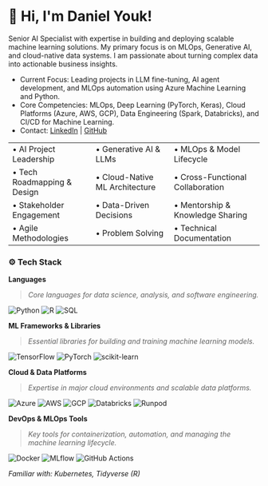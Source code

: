 # 👋 Hi, I'm Daniel Youk!
Senior AI Specialist with expertise in building and deploying scalable machine learning solutions. My primary focus is on MLOps, Generative AI, and cloud-native data systems. I am passionate about turning complex data into actionable business insights.

- Current Focus: Leading projects in LLM fine-tuning, AI agent development, and MLOps automation using Azure Machine Learning and Python.
- Core Competencies: MLOps, Deep Learning (PyTorch, Keras), Cloud Platforms (Azure, AWS, GCP), Data Engineering (Spark, Databricks), and CI/CD for Machine Learning.
- Contact: [LinkedIn](https://www.linkedin.com/in/dtmanager1979/) | [GitHub](https://github.com/danielyouk)

| | | |
| :--- | :--- | :--- |
| • AI Project Leadership | • Generative AI & LLMs | • MLOps & Model Lifecycle |
| • Tech Roadmapping & Design | • Cloud-Native ML Architecture | • Cross-Functional Collaboration |
| • Stakeholder Engagement | • Data-Driven Decisions | • Mentorship & Knowledge Sharing|
| • Agile Methodologies | • Problem Solving | • Technical Documentation |

### ⚙️ Tech Stack

**Languages**
> *Core languages for data science, analysis, and software engineering.*

![Python](https://img.shields.io/badge/python-3670A0?style=for-the-badge&logo=python&logoColor=ffdd54)
![R](https://img.shields.io/badge/r-%23276DC3.svg?style=for-the-badge&logo=r&logoColor=white)
![SQL](https://img.shields.io/badge/sql-%23000000.svg?style=for-the-badge&logo=sqlite&logoColor=white)

**ML Frameworks & Libraries**
> *Essential libraries for building and training machine learning models.*

![TensorFlow](https://img.shields.io/badge/TensorFlow-%23FF6F00.svg?style=for-the-badge&logo=TensorFlow&logoColor=white)
![PyTorch](https://img.shields.io/badge/PyTorch-%23EE4C2C.svg?style=for-the-badge&logo=PyTorch&logoColor=white)
![scikit-learn](https://img.shields.io/badge/scikit--learn-%23F7931E.svg?style=for-the-badge&logo=scikit-learn&logoColor=white)

**Cloud & Data Platforms**
> *Expertise in major cloud environments and scalable data platforms.*

![Azure](https://img.shields.io/badge/azure-%230078D4.svg?style=for-the-badge&logo=microsoftazure&logoColor=white)
![AWS](https://img.shields.io/badge/AWS-%23FF9900.svg?style=for-the-badge&logo=amazon-aws&logoColor=white)
![GCP](https://img.shields.io/badge/gcp-%234285F4.svg?style=for-the-badge&logo=google-cloud&logoColor=white)
![Databricks](https://img.shields.io/badge/databricks-%23FF3621.svg?style=for-the-badge&logo=databricks&logoColor=white)
![Runpod](https://img.shields.io/badge/Runpod-663399?style=for-the-badge)

**DevOps & MLOps Tools**
> *Key tools for containerization, automation, and managing the machine learning lifecycle.*

![Docker](https://img.shields.io/badge/docker-%230db7ed.svg?style=for-the-badge&logo=docker&logoColor=white)
![MLflow](https://img.shields.io/badge/mlflow-%230194E2.svg?style=for-the-badge&logo=mlflow&logoColor=white)
![GitHub Actions](https://img.shields.io/badge/github%20actions-%232671E5.svg?style=for-the-badge&logo=githubactions&logoColor=white)

*Familiar with: Kubernetes, Tidyverse (R)*


<!---
danielyouk/danielyouk is a ✨ special ✨ repository because its `README.md` (this file) appears on your GitHub profile.
You can click the Preview link to take a look at your changes.
--->
